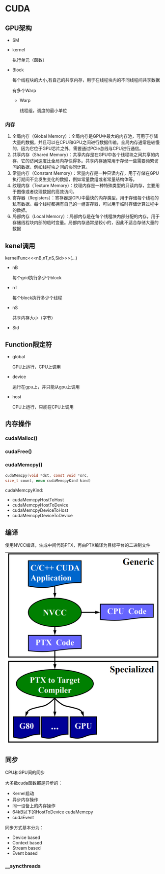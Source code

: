 # CUDA

## GPU架构

- SM

- kernel

  执行单元（函数）

- Block

  每个线程块的大小,有自己的共享内存，用于在线程块内的不同线程间共享数据

  有多个Warp

  - Warp

    线程组，调度的最小单位

### 内存

1. 全局内存（Global Memory）：全局内存是GPU中最大的内存池，可用于存储大量的数据，并且可以在CPU和GPU之间进行数据传输。全局内存通常是较慢的，因为它位于GPU芯片之外，需要通过PCIe总线与CPU进行通信。
2. 共享内存（Shared Memory）：共享内存是在GPU中各个线程块之间共享的内存，它的访问速度比全局内存快得多。共享内存通常用于存储一些需要频繁访问的数据，例如线程块之间的协同计算。
3. 常量内存（Constant Memory）：常量内存是一种只读内存，用于存储在GPU执行期间不会发生变化的数据，例如常量数组或者常量结构体等。
4. 纹理内存（Texture Memory）：纹理内存是一种特殊类型的只读内存，主要用于图像或者纹理数据的高效访问。
5. 寄存器（Registers）：寄存器是GPU中最快的内存类型，用于存储每个线程的私有数据。每个线程都拥有自己的一组寄存器，可以用于临时存储计算过程中的数据。
6. 局部内存（Local Memory）：局部内存是在每个线程块内部分配的内存，用于存储线程块内部的临时变量。局部内存通常是较小的，因此不适合存储大量的数据

## kenel调用

kernelFunc<<<nB,nT,nS,Sid>>>(…)

- nB

  每个grid执行多少个block

- nT

  每个block执行多少个线程

- nS

  共享内存大小（字节）

- Sid

## Function限定符

- global

  GPU上运行，CPU上调用

- device

  运行在gpu上，并只能从gpu上调用

- host

  CPU上运行，只能在CPU上调用

## 内存操作

### cudaMalloc()

### cudaFree()

### cudaMemcpy()

```c
cudaMemcpy(void *dst, const void *src, 
size_t count, enum cudaMemcpyKind kind)
```

cudaMemcpyKind:

- cudaMemcpyHostToHost
- cudaMemcpyHostToDevice
- cudaMemcpyDeviceToHost
- cudaMemcpyDeviceToDevice

## 编译

使用NVCC编译，生成中间代码PTX，再由PTX编译为目标平台的二进制文件

![image-20230425203723698](./CUDA.assets/image-20230425203723698.png)

## 同步

CPU和GPU间的同步

大多数cuda函数都是异步的：

- Kernel启动
- 异步内存操作
- 同一设备上的内存操作
- 64kB以下的HostToDevice cudaMemcpy
- cudaEvent

同步方式基本分为：

- Device based
- Context based
- Stream based
- Event based

### __syncthreads

